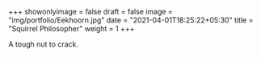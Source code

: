 +++
showonlyimage = false
draft = false
image = "img/portfolio/Eekhoorn.jpg"
date = "2021-04-01T18:25:22+05:30"
title = "Squirrel Philosopher"
weight = 1
+++

A tough nut to crack.